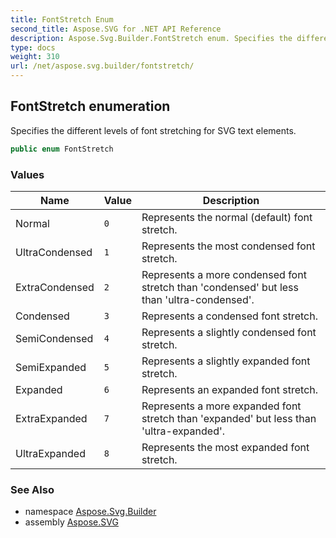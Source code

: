 ```yaml
---
title: FontStretch Enum
second_title: Aspose.SVG for .NET API Reference
description: Aspose.Svg.Builder.FontStretch enum. Specifies the different levels of font stretching for SVG text elements
type: docs
weight: 310
url: /net/aspose.svg.builder/fontstretch/
---
```

## FontStretch enumeration

Specifies the different levels of font stretching for SVG text elements.

```csharp
public enum FontStretch
```

### Values

| Name | Value | Description |
| --- | --- | --- |
| Normal | `0` | Represents the normal (default) font stretch. |
| UltraCondensed | `1` | Represents the most condensed font stretch. |
| ExtraCondensed | `2` | Represents a more condensed font stretch than 'condensed' but less than 'ultra-condensed'. |
| Condensed | `3` | Represents a condensed font stretch. |
| SemiCondensed | `4` | Represents a slightly condensed font stretch. |
| SemiExpanded | `5` | Represents a slightly expanded font stretch. |
| Expanded | `6` | Represents an expanded font stretch. |
| ExtraExpanded | `7` | Represents a more expanded font stretch than 'expanded' but less than 'ultra-expanded'. |
| UltraExpanded | `8` | Represents the most expanded font stretch. |

### See Also

* namespace [Aspose.Svg.Builder](../../aspose.svg.builder/)
* assembly [Aspose.SVG](../../)
